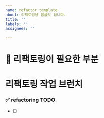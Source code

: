 ```yaml
---
name: refactor template
about: 리팩토링용 탬플릿 입니다.
title: ''
labels: ''
assignees: ''

---
```


# 🔨 리팩토링이 필요한 부분 

# 리팩토링 작업 브런치
<!-- refactor/auth-issue-47-->

### ✅ refactoring TODO
<!-- 리팩토링 TODO  -->
- [ ]
